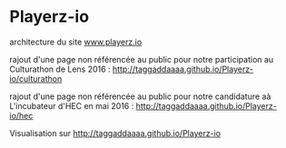 # Playerz-io

architecture du site www.playerz.io

rajout d'une page non référencée au public pour notre participation au Culturathon de Lens 2016 : 
http://taggaddaaaa.github.io/Playerz-io/culturathon

rajout d'une page non référencée au public pour notre candidature aà L'incubateur d'HEC en mai 2016 : 
http://taggaddaaaa.github.io/Playerz-io/hec

Visualisation sur http://taggaddaaaa.github.io/Playerz-io

